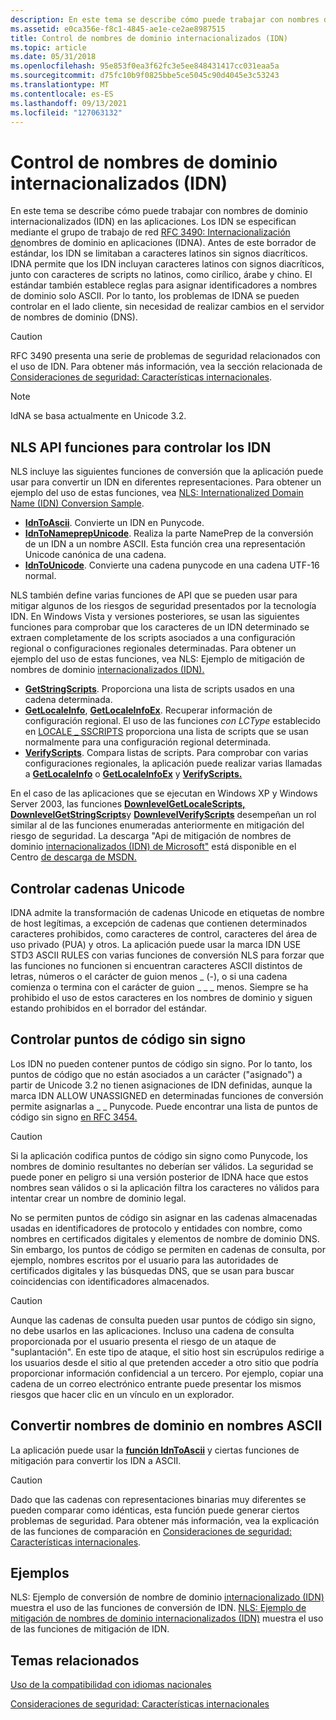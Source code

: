```yaml
---
description: En este tema se describe cómo puede trabajar con nombres de dominio internacionalizados (IDN) en las aplicaciones.
ms.assetid: e0ca356e-f8c1-4845-ae1e-ce2ae8987515
title: Control de nombres de dominio internacionalizados (IDN)
ms.topic: article
ms.date: 05/31/2018
ms.openlocfilehash: 95e853f0ea3f62fc3e5ee848431417cc031eaa5a
ms.sourcegitcommit: d75fc10b9f0825bbe5ce5045c90d4045e3c53243
ms.translationtype: MT
ms.contentlocale: es-ES
ms.lasthandoff: 09/13/2021
ms.locfileid: "127063132"
---
```

# <a name="handling-internationalized-domain-names-idns"></a>Control de nombres de dominio internacionalizados (IDN)

En este tema se describe cómo puede trabajar con nombres de dominio internacionalizados (IDN) en las aplicaciones. Los IDN se especifican mediante el grupo de trabajo de red [RFC 3490: Internacionalización de](http://www.faqs.org/rfcs/rfc3490.html)nombres de dominio en aplicaciones (IDNA). Antes de este borrador de estándar, los IDN se limitaban a caracteres latinos sin signos diacríticos. IDNA permite que los IDN incluyan caracteres latinos con signos diacríticos, junto con caracteres de scripts no latinos, como cirílico, árabe y chino. El estándar también establece reglas para asignar identificadores a nombres de dominio solo ASCII. Por lo tanto, los problemas de IDNA se pueden controlar en el lado cliente, sin necesidad de realizar cambios en el servidor de nombres de dominio (DNS).

> [!Caution]  
> RFC 3490 presenta una serie de problemas de seguridad relacionados con el uso de IDN. Para obtener más información, vea la sección relacionada de [Consideraciones de seguridad: Características internacionales](security-considerations--international-features.md).

 

> [!Note]  
> IdNA se basa actualmente en Unicode 3.2.

 

## <a name="nls-api-functions-for-handling-idns"></a>NLS API funciones para controlar los IDN

NLS incluye las siguientes funciones de conversión que la aplicación puede usar para convertir un IDN en diferentes representaciones. Para obtener un ejemplo del uso de estas funciones, vea [NLS: Internationalized Domain Name (IDN) Conversion Sample](nls--internationalized-domain-name--idn--conversion-sample.md).

-   [**IdnToAscii**](/windows/desktop/api/Winnls/nf-winnls-idntoascii). Convierte un IDN en Punycode.
-   [**IdnToNameprepUnicode**](/windows/desktop/api/Winnls/nf-winnls-idntonameprepunicode). Realiza la parte NamePrep de la conversión de un IDN a un nombre ASCII. Esta función crea una representación Unicode canónica de una cadena.
-   [**IdnToUnicode**](/windows/desktop/api/Winnls/nf-winnls-idntounicode). Convierte una cadena punycode en una cadena UTF-16 normal.

NLS también define varias funciones de API que se pueden usar para mitigar algunos de los riesgos de seguridad presentados por la tecnología IDN. En Windows Vista y versiones posteriores, se usan las siguientes funciones para comprobar que los caracteres de un IDN determinado se extraen completamente de los scripts asociados a una configuración regional o configuraciones regionales determinadas. Para obtener un ejemplo del uso de estas funciones, vea NLS: Ejemplo de mitigación de nombres de dominio [internacionalizados (IDN).](nls--internationalized-domain-name--idn--mitigation-sample.md)

-   [**GetStringScripts**](/windows/desktop/api/Winnls/nf-winnls-getstringscripts). Proporciona una lista de scripts usados en una cadena determinada.
-   [**GetLocaleInfo**](/windows/desktop/api/Winnls/nf-winnls-getlocaleinfoa), [**GetLocaleInfoEx**](/windows/desktop/api/Winnls/nf-winnls-getlocaleinfoex). Recuperar información de configuración regional. El uso de las funciones *con LCType* establecido en [LOCALE \_ SSCRIPTS](locale-sscripts.md) proporciona una lista de scripts que se usan normalmente para una configuración regional determinada.
-   [**VerifyScripts**](/windows/desktop/api/Winnls/nf-winnls-verifyscripts). Compara listas de scripts. Para comprobar con varias configuraciones regionales, la aplicación puede realizar varias llamadas a [**GetLocaleInfo**](/windows/desktop/api/Winnls/nf-winnls-getlocaleinfoa) o [**GetLocaleInfoEx**](/windows/desktop/api/Winnls/nf-winnls-getlocaleinfoex) y [**VerifyScripts.**](/windows/desktop/api/Winnls/nf-winnls-verifyscripts)

En el caso de las aplicaciones que se ejecutan en Windows XP y Windows Server 2003, las funciones [**DownlevelGetLocaleScripts,**](downlevelgetlocalescripts.md) [**DownlevelGetStringScripts**](downlevelgetstringscripts.md)y [**DownlevelVerifyScripts**](downlevelverifyscripts.md) desempeñan un rol similar al de las funciones enumeradas anteriormente en mitigación del riesgo de seguridad. La descarga "Api de mitigación de nombres de dominio [internacionalizados (IDN) de Microsoft"](https://www.microsoft.com/downloads/details.aspx?FamilyID=AD6158D7-DDBA-416A-9109-07607425A815&displaylang=en) está disponible en el Centro [de descarga de MSDN.](https://www.microsoft.com/?ref=go)

## <a name="handle-unicode-strings"></a>Controlar cadenas Unicode

IDNA admite la transformación de cadenas Unicode en etiquetas de nombre de host legítimas, a excepción de cadenas que contienen determinados caracteres prohibidos, como caracteres de control, caracteres del área de uso privado (PUA) y otros. La aplicación puede usar la marca IDN USE STD3 ASCII RULES con varias funciones de conversión NLS para forzar que las funciones no funcionen si encuentran caracteres ASCII distintos de letras, números o el carácter de guion menos \_ (-), o si una cadena comienza o termina con el carácter de guion \_ \_ \_ menos. Siempre se ha prohibido el uso de estos caracteres en los nombres de dominio y siguen estando prohibidos en el borrador del estándar.

## <a name="handle-unassigned-code-points"></a>Controlar puntos de código sin signo

Los IDN no pueden contener puntos de código sin signo. Por lo tanto, los puntos de código que no están asociados a un carácter ("asignado") a partir de Unicode 3.2 no tienen asignaciones de IDN definidas, aunque la marca IDN ALLOW UNASSIGNED en determinadas funciones de conversión permite asignarlas a \_ \_ Punycode. Puede encontrar una lista de puntos de código sin signo [en RFC 3454.](http://www.faqs.org/rfcs/rfc3454.html)

> [!Caution]  
> Si la aplicación codifica puntos de código sin signo como Punycode, los nombres de dominio resultantes no deberían ser válidos. La seguridad se puede poner en peligro si una versión posterior de IDNA hace que estos nombres sean válidos o si la aplicación filtra los caracteres no válidos para intentar crear un nombre de dominio legal.

 

No se permiten puntos de código sin asignar en las cadenas almacenadas usadas en identificadores de protocolo y entidades con nombre, como nombres en certificados digitales y elementos de nombre de dominio DNS. Sin embargo, los puntos de código se permiten en cadenas de consulta, por ejemplo, nombres escritos por el usuario para las autoridades de certificados digitales y las búsquedas DNS, que se usan para buscar coincidencias con identificadores almacenados.

> [!Caution]  
> Aunque las cadenas de consulta pueden usar puntos de código sin signo, no debe usarlos en las aplicaciones. Incluso una cadena de consulta proporcionada por el usuario presenta el riesgo de un ataque de "suplantación". En este tipo de ataque, el sitio host sin escrúpulos redirige a los usuarios desde el sitio al que pretenden acceder a otro sitio que podría proporcionar información confidencial a un tercero. Por ejemplo, copiar una cadena de un correo electrónico entrante puede presentar los mismos riesgos que hacer clic en un vínculo en un explorador.

 

## <a name="convert-domain-names-to-ascii-names"></a>Convertir nombres de dominio en nombres ASCII

La aplicación puede usar la [**función IdnToAscii**](/windows/desktop/api/Winnls/nf-winnls-idntoascii) y ciertas funciones de mitigación para convertir los IDN a ASCII.

> [!Caution]  
> Dado que las cadenas con representaciones binarias muy diferentes se pueden comparar como idénticas, esta función puede generar ciertos problemas de seguridad. Para obtener más información, vea la explicación de las funciones de comparación en [Consideraciones de seguridad: Características internacionales](security-considerations--international-features.md).

 

## <a name="examples"></a>Ejemplos

NLS: Ejemplo de conversión de nombre de dominio [internacionalizado (IDN)](nls--internationalized-domain-name--idn--conversion-sample.md) muestra el uso de las funciones de conversión de IDN. [NLS: Ejemplo de mitigación de nombres de dominio internacionalizados (IDN)](nls--internationalized-domain-name--idn--mitigation-sample.md) muestra el uso de las funciones de mitigación de IDN.

## <a name="related-topics"></a>Temas relacionados

<dl> <dt>

[Uso de la compatibilidad con idiomas nacionales](using-national-language-support.md)
</dt> <dt>

[Consideraciones de seguridad: Características internacionales](security-considerations--international-features.md)
</dt> </dl>

 

 



